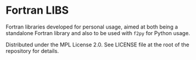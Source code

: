 # Fortran LIBS

Fortran libraries developed for personal usage, aimed at both being a standalone Fortran library and also to be
used with `f2py` for Python usage.

Distributed under the MPL License 2.0. See LICENSE file at the root of the repository for details.

